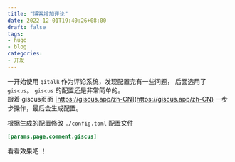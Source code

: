 ```yaml
---
title: "博客增加评论"
date: 2022-12-01T19:40:26+08:00
draft: false
tags:
- hugo
- blog
categories:
- 开发
---
```


<!--more-->

一开始使用 `gitalk` 作为评论系统，发现配置完有一些问题， 后面选用了 `giscus`。
`giscus` 的配置还是非常简单的。   
跟着 giscus页面 [https://giscus.app/zh-CN](https://giscus.app/zh-CN) 一步步操作，最后会生成配置。 

根据生成的配置修改 `./config.toml` 配置文件 

```toml
[params.page.comment.giscus]
```
    

看看效果吧 ！ 
